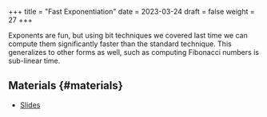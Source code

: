 +++
title = "Fast Exponentiation"
date = 2023-03-24
draft = false
weight = 27
+++

Exponents are fun, but using bit techniques we covered last time we can compute them significantly faster than the standard technique.
This generalizes to other forms as well, such as computing Fibonacci numbers is sub-linear time.


## Materials {#materials}

-   [Slides](/slides/fast-exponentiation.pdf)
